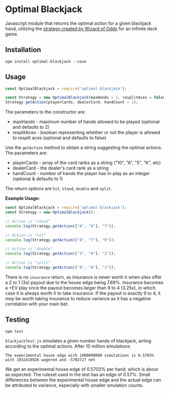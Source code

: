 # Optimal Blackjack

Javascript module that returns the optimal action for a given blackjack hand, utilizing the [strategy created by Wizard of Odds](https://wizardofodds.com/games/blackjack/expected-return-infinite-deck/) for an infinite deck game.

## Installation

```
npm install optimal-blackjack --save
```

## Usage
```js
const OptimalBlackjack = require('optimal-blackjack');

const Strategy = new OptimalBlackjack(maxHands = 2, resplitAces = false);
Strategy.getAction(playerCards, dealerCard, handCount = 1);
```

The parameters to the constructor are:
* maxHands - maximum number of hands allowed to be played (optional and defaults to 2)
* resplitAces - boolean representing whether or not the player is allowed to resplit aces (optional and defaults to false)

Use the ```getAction``` method to obtain a string suggesting the optimal actions. The parameters are:

* playerCards - array of the card ranks as a string ("10", "A", "5", "K", etc)
* dealerCard - the dealer's card rank as a string
* handCount - number of hands the player has in-play as an integer (optional & defaults to 1)

The return options are ```hit```, ```stand```, ```double``` and ```split```.

**Example Usage:**
```js
const OptimalBlackjack = require('optimal-blackjack');
const Strategy = new OptimalBlackjack();

// Action is "stand"
console.log(Strategy.getAction(["A", "8"], "7"));

// Action is "hit"
console.log(Strategy.getAction(["8", "7"], "K"));

// Action is "double"
console.log(Strategy.getAction(["3", "8"], "2"));

// Action is "split"
console.log(Strategy.getAction(["A", "A"], "J"));
```

There is no ```insurance``` return, as insurance is never worth it when sites offer a 2 to 1 (3x) payout due to the house edge being 7.69%. Insurance becomes a +EV play once the payout becomes larger than 9 to 4 (3.25x), in which case it is always worth it to take insurance. If the payout is exactly 9 to 4, it *may* be worth taking insurance to reduce variance as it has a negative correlation with your main bet.

## Testing

```
npm test
```

```blackjackTest.js``` simulates a given number hands of blackjack, acting according to the optimal actions. After 10 million simulations:
```
The experimental house edge with 1000000000 simulations is 0.5703% with 1032418926 wagered and -5702727 net
```

We get an experimental house edge of 0.5703% per hand, which is about as expected. The ruleset used in the test has an edge of 0.57%. Small differences between the experimental house edge and the actual edge can be attributed to variance, especially with smaller smulation counts.